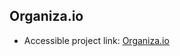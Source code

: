 ## Organiza.io

- Accessible project link: <a href="https://organiza-io.onrender.com/">Organiza.io</a>